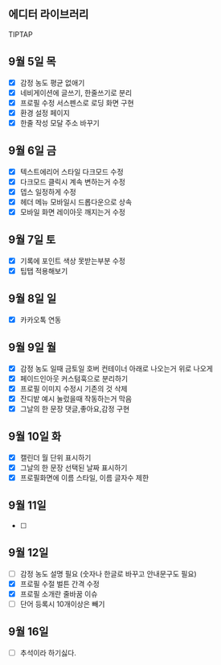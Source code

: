 ## 에디터 라이브러리

TIPTAP

## 9월 5일 목

- [x] 감정 농도 평균 없애기
- [x] 네비게이션에 글쓰기, 한줄쓰기로 분리
- [x] 프로필 수정 서스펜스로 로딩 화면 구현
- [x] 환경 설정 페이지
- [x] 한줄 작성 모달 주소 바꾸기

## 9월 6일 금

- [x] 텍스트에리어 스타일 다크모드 수정
- [x] 다크모드 클릭시 계속 변하는거 수정
- [x] 뎁스 일정하게 수정
- [x] 헤더 메뉴 모바일시 드롭다운으로 상속
- [x] 모바일 화면 레이아웃 깨지는거 수정

## 9월 7일 토

- [x] 기록에 포인트 색상 못받는부분 수정
- [x] 팁탭 적용해보기

## 9월 8일 일

- [x] 카카오톡 연동

## 9월 9일 월

<!-- - [] 헤더에 드롭다운 메뉴 백드롭블러 구현  -->

- [x] 감정 농도 일때 금토일 호버 컨테이너 아래로 나오는거 위로 나오게
- [x] 페이드인아웃 커스텀훅으로 분리하기
- [x] 프로필 이미지 수정시 기존의 것 삭제
- [x] 잔디밭 예시 눌렀을때 작동하는거 막음
- [x] 그날의 한 문장 댓글,좋아요,감정 구현

## 9월 10일 화

- [x] 캘린더 월 단위 표시하기
- [x] 그날의 한 문장 선택된 날짜 표시하기
- [x] 프로필화면에 이름 스타일, 이름 글자수 제한

## 9월 11일

- [ ]

## 9월 12일

- [ ] 감정 농도 설명 필요 (숫자나 한글로 바꾸고 안내문구도 필요)
- [x] 프로필 수절 벌튼 간격 수정
- [x] 프로필 소개란 줄바꿈 이슈
- [ ] 단어 등록시 10개이상은 빼기

## 9월 16일

- [ ] 추석이라 하기싫다.
